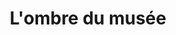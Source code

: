 ---
title: L'ombre du musée
description: >-
    Description du projet
image: ombre-du-musee.png
video: ombre-du-musee.mp4

link: https://lombredumusee.netlify.app/
mention: >-
    Vous devez vous trouver au musée pour vivre pleinement l'expérience. L'expérience a été conçue pour une navigation sur mobile (et non sur ordinateur).
locked: false
---